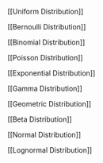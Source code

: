 [[Uniform Distribution]]

[[Bernoulli Distribution]]

[[Binomial Distribution]]

[[Poisson Distribution]]

[[Exponential Distribution]]

[[Gamma Distribution]]

[[Geometric Distribution]]

[[Beta Distribution]]

[[Normal Distribution]]

[[Lognormal Distribution]]

